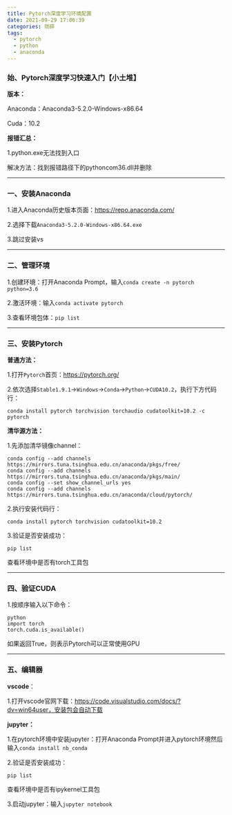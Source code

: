 ```yaml
---
title: Pytorch深度学习环境配置
date: 2021-09-29 17:06:39
categories:	琐碎
tags:
  - pytorch
  - python
  - anaconda
---
```




### 	始、Pytorch深度学习快速入门【小土堆】

**版本：**

Anaconda：Anaconda3-5.2.0-Windows-x86.64

Cuda：10.2



**报错汇总：**

1.python.exe无法找到入口

解决方法：找到报错路径下的pythoncom36.dll并删除



<!--more-->

---



### 一、安装Anaconda

1.进入Anaconda历史版本页面：https://repo.anaconda.com/

2.选择下载`Anaconda3-5.2.0-Windows-x86.64.exe`

3.跳过安装vs



---



### 二、管理环境

1.创建环境：打开Anaconda Prompt，输入`conda create -n pytorch python=3.6`

2.激活环境：输入`conda activate pytorch`

3.查看环境包体：`pip list`



---



### 三、安装Pytorch

**普通方法：**

1.打开`Pytorch`首页：https://pytorch.org/

2.依次选择`Stable1.9.1`→`Windows`→`Conda`→`Python`→`CUDA10.2`，执行下方代码行：

```
conda install pytorch torchvision torchaudio cudatoolkit=10.2 -c pytorch
```



**清华源方法：**

1.先添加清华镜像channel：

```
conda config --add channels https://mirrors.tuna.tsinghua.edu.cn/anaconda/pkgs/free/
conda config --add channels https://mirrors.tuna.tsinghua.edu.cn/anaconda/pkgs/main/
conda config --set show_channel_urls yes
conda config --add channels https://mirrors.tuna.tsinghua.edu.cn/anaconda/cloud/pytorch/
```

2.执行安装代码行：

```
conda install pytorch torchvision cudatoolkit=10.2
```

3.验证是否安装成功：

```
pip list
```

查看环境中是否有torch工具包

---



### 四、验证CUDA

1.按顺序输入以下命令：

```
python
import torch
torch.cuda.is_available()
```

如果返回True，则表示Pytorch可以正常使用GPU



---



### 五、编辑器

**vscode**：

1.打开vscode官网下载：https://code.visualstudio.com/docs/?dv=win64user，安装包会自动下载



**jupyter：**

1.在pytorch环境中安装jupyter：打开Anaconda Prompt并进入pytorch环境然后输入`conda install nb_conda`

2.验证是否安装成功：

```
pip list
```

查看环境中是否有ipykernel工具包

3.启动jupyter：输入`jupyter notebook`

